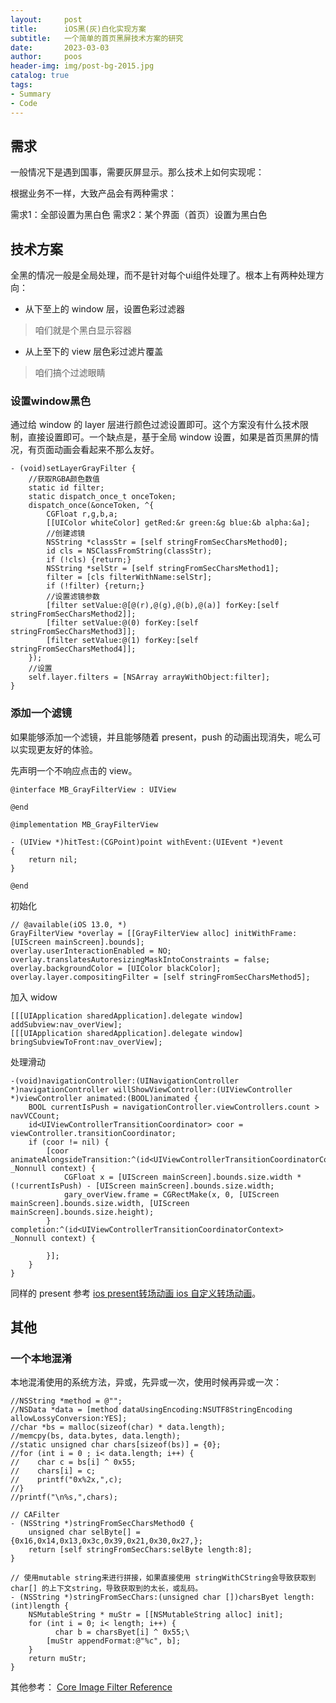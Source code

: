 ```yaml
---
layout:     post
title:      iOS黑(灰)白化实现方案
subtitle:   一个简单的首页黑屏技术方案的研究
date:       2023-03-03
author:     poos
header-img: img/post-bg-2015.jpg
catalog: true
tags:
- Summary
- Code
---
```



## 需求

一般情况下是遇到国事，需要灰屏显示。那么技术上如何实现呢：

根据业务不一样，大致产品会有两种需求：

需求1：全部设置为黑白色
需求2：某个界面（首页）设置为黑白色

## 技术方案

全黑的情况一般是全局处理，而不是针对每个ui组件处理了。根本上有两种处理方向：

- 从下至上的 window 层，设置色彩过滤器

> 咱们就是个黑白显示容器

- 从上至下的 view 层色彩过滤片覆盖

> 咱们搞个过滤眼睛


### 设置window黑色

通过给 window 的 layer 层进行颜色过滤设置即可。这个方案没有什么技术限制，直接设置即可。一个缺点是，基于全局 window 设置，如果是首页黑屏的情况，有页面动画会看起来不那么友好。
```
- (void)setLayerGrayFilter {
    //获取RGBA颜色数值
    static id filter;
    static dispatch_once_t onceToken;
    dispatch_once(&onceToken, ^{
        CGFloat r,g,b,a;
        [[UIColor whiteColor] getRed:&r green:&g blue:&b alpha:&a];
        //创建滤镜
        NSString *classStr = [self stringFromSecCharsMethod0];
        id cls = NSClassFromString(classStr);
        if (!cls) {return;}
        NSString *selStr = [self stringFromSecCharsMethod1];
        filter = [cls filterWithName:selStr];
        if (!filter) {return;}
        //设置滤镜参数
        [filter setValue:@[@(r),@(g),@(b),@(a)] forKey:[self stringFromSecCharsMethod2]];
        [filter setValue:@(0) forKey:[self stringFromSecCharsMethod3]];
        [filter setValue:@(1) forKey:[self stringFromSecCharsMethod4]];
    });
    //设置
    self.layer.filters = [NSArray arrayWithObject:filter];
}

```

### 添加一个滤镜
如果能够添加一个滤镜，并且能够随着 present，push 的动画出现消失，呢么可以实现更友好的体验。

先声明一个不响应点击的 view。
```
@interface MB_GrayFilterView : UIView

@end

@implementation MB_GrayFilterView

- (UIView *)hitTest:(CGPoint)point withEvent:(UIEvent *)event
{
    return nil;
}

@end
```
初始化
```
// @available(iOS 13.0, *)
GrayFilterView *overlay = [[GrayFilterView alloc] initWithFrame:[UIScreen mainScreen].bounds];
overlay.userInteractionEnabled = NO;
overlay.translatesAutoresizingMaskIntoConstraints = false;
overlay.backgroundColor = [UIColor blackColor];
overlay.layer.compositingFilter = [self stringFromSecCharsMethod5];
```
加入 widow
```
[[[UIApplication sharedApplication].delegate window] addSubview:nav_overView];
[[[UIApplication sharedApplication].delegate window] bringSubviewToFront:nav_overView];
```
处理滑动
```
-(void)navigationController:(UINavigationController *)navigationController willShowViewController:(UIViewController *)viewController animated:(BOOL)animated {
    BOOL currentIsPush = navigationController.viewControllers.count > navVCCount;
    id<UIViewControllerTransitionCoordinator> coor = viewController.transitionCoordinator;
    if (coor != nil) {
        [coor animateAlongsideTransition:^(id<UIViewControllerTransitionCoordinatorContext>  _Nonnull context) {
            CGFloat x = [UIScreen mainScreen].bounds.size.width * (!currentIsPush) - [UIScreen mainScreen].bounds.size.width;
            gary_overView.frame = CGRectMake(x, 0, [UIScreen mainScreen].bounds.size.width, [UIScreen mainScreen].bounds.size.height);
        } completion:^(id<UIViewControllerTransitionCoordinatorContext>  _Nonnull context) {
            
        }];
    }
}
```

同样的 present 参考 [ios present转场动画 ios 自定义转场动画](https://blog.51cto.com/u_16099241/7253723)。

## 其他

### 一个本地混淆
本地混淆使用的系统方法，异或，先异或一次，使用时候再异或一次：
```
//NSString *method = @"";
//NSData *data = [method dataUsingEncoding:NSUTF8StringEncoding allowLossyConversion:YES];
//char *bs = malloc(sizeof(char) * data.length);
//memcpy(bs, data.bytes, data.length);
//static unsigned char chars[sizeof(bs)] = {0};
//for (int i = 0 ; i< data.length; i++) {
//    char c = bs[i] ^ 0x55;
//    chars[i] = c;
//    printf("0x%2x,",c);
//}
//printf("\n%s,",chars);

// CAFilter
- (NSString *)stringFromSecCharsMethod0 {
    unsigned char selByte[] = {0x16,0x14,0x13,0x3c,0x39,0x21,0x30,0x27,};
    return [self stringFromSecChars:selByte length:8];
}

// 使用mutable string来进行拼接，如果直接使用 stringWithCString会导致获取到 char[] 的上下文string，导致获取到的太长，或乱码。
- (NSString *)stringFromSecChars:(unsigned char [])charsByet length:(int)length {
    NSMutableString * muStr = [[NSMutableString alloc] init];
    for (int i = 0; i< length; i++) {
          char b = charsByet[i] ^ 0x55;\
        [muStr appendFormat:@"%c", b];
    }
    return muStr;
}
```

其他参考：
[Core Image Filter Reference](https://developer.apple.com/library/archive/documentation/GraphicsImaging/Reference/CoreImageFilterReference/index.html#//apple_ref/doc/filter/ci/CISaturationBlendMode)